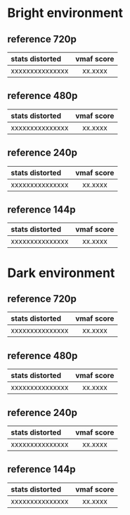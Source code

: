 # Bright environment
## reference 720p
| stats distorted | vmaf score |
| :-------------- |   :----:   |
| xxxxxxxxxxxxxxx | xx.xxxx    |

## reference 480p
| stats distorted | vmaf score |
| :-------------- |   :----:   |
| xxxxxxxxxxxxxxx | xx.xxxx    |

## reference 240p
| stats distorted | vmaf score |
| :-------------- |   :----:   |
| xxxxxxxxxxxxxxx | xx.xxxx    |

## reference 144p
| stats distorted | vmaf score |
| :-------------- |   :----:   |
| xxxxxxxxxxxxxxx | xx.xxxx    |


# Dark environment
## reference 720p
| stats distorted | vmaf score |
| :-------------- |   :----:   |
| xxxxxxxxxxxxxxx | xx.xxxx    |

## reference 480p
| stats distorted | vmaf score |
| :-------------- |   :----:   |
| xxxxxxxxxxxxxxx | xx.xxxx    |

## reference 240p
| stats distorted | vmaf score |
| :-------------- |   :----:   |
| xxxxxxxxxxxxxxx | xx.xxxx    |

## reference 144p
| stats distorted | vmaf score |
| :-------------- |   :----:   |
| xxxxxxxxxxxxxxx | xx.xxxx    |
